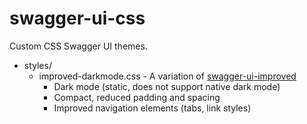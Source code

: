 # swagger-ui-css

Custom CSS Swagger UI themes.

- styles/
  - improved-darkmode.css - A variation of [swagger-ui-improved](https://github.com/ajatkj/swagger-ui-improved-theme)
    - Dark mode (static, does not support native dark mode)
    - Compact, reduced padding and spacing
    - Improved navigation elements (tabs, link styles)

